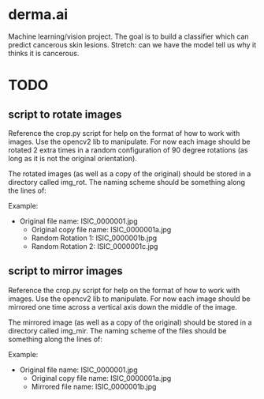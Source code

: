 # derma.ai
Machine learning/vision project. The goal is to build a classifier which can predict cancerous skin lesions. Stretch: can we have the model tell us why it thinks it is cancerous.

# TODO

## script to rotate images

Reference the crop.py script for help on the format of how to work with images. Use the opencv2 lib to manipulate. For now each image should be rotated 2 extra times in a random configuration of 90 degree rotations (as long as it is not the original orientation).

The rotated images (as well as a copy of the original) should be stored in a directory called img_rot. The naming scheme should be something along the lines of:

Example:

+ Original file name: ISIC_0000001.jpg
  + Original copy file name: ISIC_0000001a.jpg
  + Random Rotation 1: ISIC_0000001b.jpg
  + Random Rotation 2: ISIC_0000001c.jpg

## script to mirror images 

Reference the crop.py script for help on the format of how to work with images. Use the opencv2 lib to manipulate. For now each image should be mirrored one time across a vertical axis down the middle of the image.

The mirrored image (as well as a copy of the original) should be stored in a directory called img_mir. The naming scheme of the files should be something along the lines of:

Example:

+ Original file name: ISIC_0000001.jpg
  + Original copy file name: ISIC_0000001a.jpg
  + Mirrored file name: ISIC_0000001b.jpg